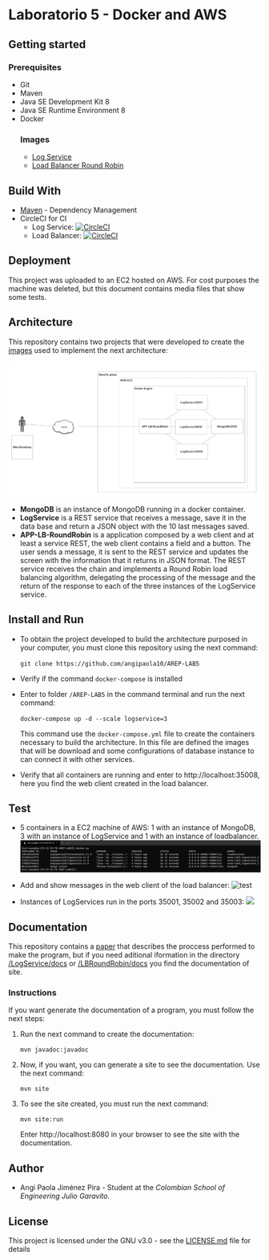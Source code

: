# Laboratorio 5 - Docker and AWS

## Getting started
### Prerequisites
* Git
* Maven
* Java SE Development Kit 8
* Java SE Runtime Environment 8
* Docker
    ### Images
    * [Log Service](https://hub.docker.com/repository/docker/angipaola10/logservice)
    * [Load Balancer Round Robin](https://hub.docker.com/repository/docker/angipaola10/lbroundrobin) 

## Build With
* [Maven](https://maven.apache.org/) - Dependency Management
* CircleCI for CI
    * Log Service:
        [![CircleCI](https://circleci.com/gh/angipaola10/AREPLAB5-LogService.svg?style=svg)](https://circleci.com/gh/angipaola10/AREPLAB5-LogService)
    * Load Balancer:
        [![CircleCI](https://circleci.com/gh/angipaola10/AREPLAB5-LBRoundRobin.svg?style=svg)](https://circleci.com/gh/angipaola10/AREPLAB5-LBRoundRobin)

## Deployment
This project was uploaded to an EC2 hosted on AWS. For cost purposes the machine was deleted, but this document contains media files that show some tests.

## Architecture 
This repository contains two projects that were developed to create the [images](#Images) used to implement the next architecture:

![Architecture](img/architecture.png)

* **MongoDB** is an instance of MongoDB running in a docker container.
* **LogService** is a REST service that receives a message, save it in the data base and return a JSON object with the 10 last messages saved.
* **APP-LB-RoundRobin** is a application composed by a web client and at least a service REST, the web client contains a field and a button. The user sends a message, it is sent to the REST service and updates the screen with the information that it returns in JSON format. The REST service receives the chain and implements a Round Robin load balancing algorithm, delegating the processing of the message and the return of the response to each of the three instances of the LogService service.

## Install and Run 
* To obtain the project developed to build the architecture purposed in your computer, you must clone this repository using the next command:

    `git clone https://github.com/angipaola10/AREP-LAB5`
    
* Verify if the command  `docker-compose` is installed

* Enter to folder `/AREP-LAB5` in the command terminal and run the next command:

    `docker-compose up -d --scale logservice=3`
    
    This command use the `docker-compose.yml` file to create the containers necessary to build the architecture. In this file are defined the images that will be download and some configurations of database instance to can connect it with other services.

* Verify that all containers are running and enter to http://localhost:35008, here you find the web client created in the load balancer.


## Test
* 5 containers in a EC2 machine of AWS: 1 with an instance of MongoDB, 3 with an instance of LogService and 1 with an instance of loadbalancer.
![Containers](img/containers.png)

* Add and show messages in the web client of the load balancer:
![test](https://media.giphy.com/media/XPefYipelYHk329EhC/giphy.gif)

* Instances of LogServices run in the ports 35001, 35002 and 35003:
![](https://media.giphy.com/media/L5aujdXKClCjhlpAX4/giphy.gif)

## Documentation
This repository contains a [paper](/Document.pdf) that describes the proccess performed to make the program, but if you need aditional iformation in the directory [/LogService/docs](/LogService/docs) or [/LBRoundRobin/docs](/LBRoundRobin/docs) you find the documentation of site. 

### Instructions 
If you want generate the documentation of a program, you must follow the next steps:
1. Run the next command to create the documentation:

       mvn javadoc:javadoc
       
2. Now, if you want, you can generate a site to see the documentation. Use the next command: 

       mvn site
       
3. To see the site created, you must run the next command:

       mvn site:run
       
    Enter http://localhost:8080 in your browser to see the site with the documentation.

## Author
* Angi Paola Jiménez Pira - Student at the *Colombian School of Engineering Julio Garavito.*

## License
This project is licensed under the GNU v3.0 - see the [LICENSE.md](LICENSE.md) file for details